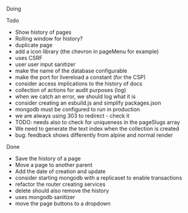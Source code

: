 Doing

Todo
- Show history of pages
- Rolling window for history?
- duplicate page
- add a icon library (the chevron in pageMenu for example)
- uses CSRF
- user user input sanitizer
- make the name of the database configurable
- make the port for livereload a constant (for the CSP)
- consider access implications to the history of docs
- collection of actions for audit purposes (log)
- when we catch an error, we should log what it is
- consider creating an esbuild.js and simplify packages.json
- mongodb must be configured to run in production
- we are always using 303 to redirect - check it
- TODO: needs also to check for uniqueness in the pageSlugs array
- We need to generate the text index when the collection is created
- bug: feedback shows differently from alpine and normal render


Done
- Save the history of a page
- Move a page to another parent
- Add the date of creation and update
- consider starting mongodb with a replicaset to enable transactions
- refactor the router creating services
- delete should also remove the history
- uses mongodb sanitizer
- move the page buttons to a dropdown
